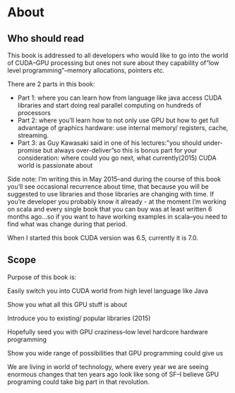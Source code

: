 # About

## Who should read

This book is addressed to all developers who would like to go into the world of CUDA–GPU processing but ones not sure about they capability of“low level programming”–memory allocations, pointers etc.

There are 2 parts in this book:

* Part 1: where you can learn how from language like java access CUDA libraries and start doing real parallel computing on hundreds of processors
* Part 2: where you’ll learn how to not only use GPU but how to get full advantage of graphics hardware: use internal memory/ registers, cache, streaming.
* Part 3: as Guy Kawasaki said in one of his lectures:”you should under-promise but always over-deliver”so this is bonus part for your consideration: where could you go next, what currently\(2015\) CUDA world is passionate about

Side note: I’m writing this in May 2015–and during the course of this book you’ll see occasional recurrence about time, that because you will be suggested to use libraries and those libraries are changing with time. If you’re developer you probably know it already - at the moment I’m working on scala and every single book that you can buy was at least written 6 months ago…so if you want to have working examples in scala–you need to find what was change during that period.

When I started this book CUDA version was 6.5, currently it is 7.0.

## Scope

Purpose of this book is:

Easily switch you into CUDA world from high level language like Java

Show you what all this GPU stuff is about

Introduce you to existing/ popular libraries \(2015\)

Hopefully seed you with GPU craziness–low level hardcore hardware programming

Show you wide range of possibilities that GPU programming could give us

We are living in world of technology, where every year we are seeing enormous changes that ten years ago look like song of SF–I believe GPU programing could take big part in that revolution.

